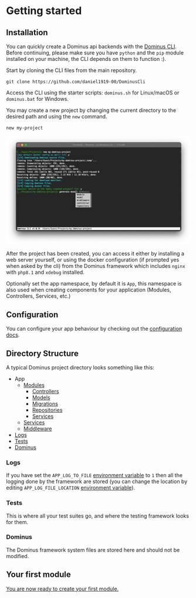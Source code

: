 # Getting started

## Installation

You can quickly create a Dominus api backends with the [Dominus CLI](https://github.com/daniel1919-00/DominusCli). Before continuing, please make sure you have `python` and the `pip` module installed on your machine, the CLI depends on them to function :).

Start by cloning the CLI files from the main repository.
``` shell
git clone https://github.com/daniel1919-00/DominusCli
```

Access the CLI using the starter scripts: `dominus.sh` for Linux/macOS or `dominus.bat` for Windows.

You may create a new project by changing the current directory to the desired path and using the `new` command.

``` shell
new my-project
```
![Dominus CLI](img/first-project-cli-1.png "Dominus CLI")

After the project has been created, you can access it either by installing a web server yourself, or using the docker configuration (if prompted yes when asked by the cli) from the Dominus framework which includes `nginx` with `php8.1` and `xdebug` installed.

Optionally set the app namespace, by default it is `App`, this namespace is also used when creating components for your application (Modules, Controllers, Services, etc.)

## Configuration

You can configure your app behaviour by checking out the [configuration docs](configuration.md).

## Directory Structure

A typical Dominus project directory looks something like this:

- App
    - [Modules](modules.md)
        - [Controllers](controllers.md)
        - [Models](models.md)
        - [Migrations](migrations.md)
        - [Repositories](repositories.md)
        - [Services](services.md)
    - [Services](services.md)
    - [Middleware](middleware.md)
- [Logs](#Logs)
- [Tests](#Tests)
- [Dominus](#Dominus)

### Logs
If you have set the `APP_LOG_TO_FILE` [environment variable](configuration.md#environment-configuration) to `1` then all the logging done by the framework are stored (you can change the location by editing `APP_LOG_FILE_LOCATION` [environment variable](configuration.md#environment-configuration)). 

### Tests
This is where all your test suites go, and where the testing framework looks for them.

### Dominus
The Dominus framework system files are stored here and should not be modified.

## Your first module

[You are now ready to create your first module.](modules.md)